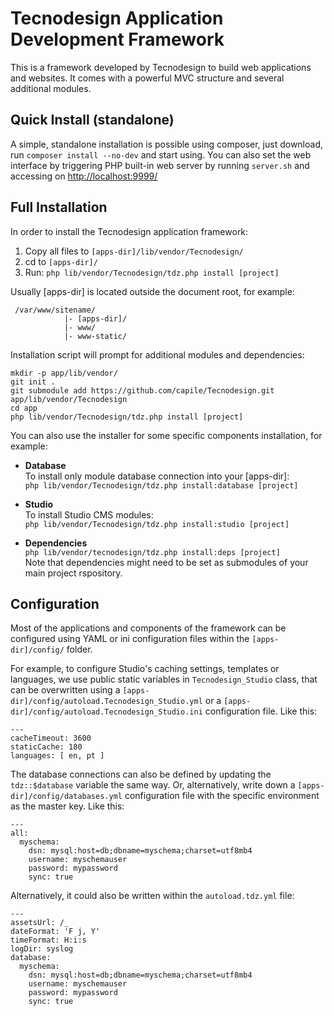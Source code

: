 
Tecnodesign Application Development Framework 
=============================================

This is a framework developed by Tecnodesign to build web applications and websites. It comes with a powerful MVC structure and several additional modules.

## Quick Install (standalone)

A simple, standalone installation is possible using composer, just download, run `composer install --no-dev` and start using. You can also set the web interface by triggering PHP built-in web server by running `server.sh` and accessing on <http://localhost:9999/>

## Full Installation

In order to install the Tecnodesign application framework:

1. Copy all files to `[apps-dir]/lib/vendor/Tecnodesign/`
2. cd to `[apps-dir]/`
3. Run: `php lib/vendor/Tecnodesign/tdz.php install [project]`

Usually [apps-dir] is located outside the document root, for example:

     /var/www/sitename/
                |- [apps-dir]/
                |- www/
                |- www-static/

Installation script will prompt for additional modules and dependencies:

```
mkdir -p app/lib/vendor/
git init .
git submodule add https://github.com/capile/Tecnodesign.git app/lib/vendor/Tecnodesign
cd app
php lib/vendor/Tecnodesign/tdz.php install [project]
```

You can also use the installer for some specific components installation, for example:

- **Database**   
  To install only module database connection into your [apps-dir]:  
  `php lib/vendor/Tecnodesign/tdz.php install:database [project]`

- **Studio**   
  To install Studio CMS modules:   
  `php lib/vendor/Tecnodesign/tdz.php install:studio [project]`

- **Dependencies**   
  `php lib/vendor/tecnodesign/tdz.php install:deps [project]`   
  Note that dependencies might need to be set as submodules of your main project rspository.


## Configuration

Most of the applications and components of the framework can be configured using YAML or ini configuration files within the `[apps-dir]/config/` folder.


For example, to configure Studio's caching settings, templates or languages, we use public static variables in `Tecnodesign_Studio` class, that can be overwritten using a `[apps-dir]/config/autoload.Tecnodesign_Studio.yml` or a `[apps-dir]/config/autoload.Tecnodesign_Studio.ini` configuration file. Like this:

```
---
cacheTimeout: 3600
staticCache: 180
languages: [ en, pt ]
```

The database connections can also be defined by updating the `tdz::$database` variable the same way. Or, alternatively, write down a `[apps-dir]/config/databases.yml` configuration file with the specific environment as the master key. Like this:

```
---
all:
  myschema:
    dsn: mysql:host=db;dbname=myschema;charset=utf8mb4
    username: myschemauser
    password: mypassword
    sync: true
```

Alternatively, it could also be written within the `autoload.tdz.yml` file:

```
---
assetsUrl: /_
dateFormat: 'F j, Y'
timeFormat: H:i:s
logDir: syslog
database:
  myschema:
    dsn: mysql:host=db;dbname=myschema;charset=utf8mb4
    username: myschemauser
    password: mypassword
    sync: true
```

